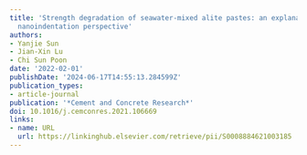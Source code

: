 ```yaml
---
title: 'Strength degradation of seawater-mixed alite pastes: an explanation from statistical
  nanoindentation perspective'
authors:
- Yanjie Sun
- Jian-Xin Lu
- Chi Sun Poon
date: '2022-02-01'
publishDate: '2024-06-17T14:55:13.284599Z'
publication_types:
- article-journal
publication: '*Cement and Concrete Research*'
doi: 10.1016/j.cemconres.2021.106669
links:
- name: URL
  url: https://linkinghub.elsevier.com/retrieve/pii/S0008884621003185
---
```

